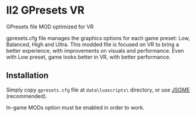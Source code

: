 # Il2 GPresets VR
GPresets file MOD optimized for VR

gpresets.cfg file manages the graphics options for each game preset: Low, Balanced, High and Ultra. This modded file is focused on VR to bring a better experience, with improvements on visuals and performance. Even with Low preset, game looks better in VR, with better performance.

## Installation

Simply copy `gpresets.cfg` file at `data\luascripts\` directory, or use [JSGME](https://www.softpedia.com/get/Others/Miscellaneous/Generic-Mod-Enabler.shtml) (recommended).

In-game MODs option must be enabled in order to work.
